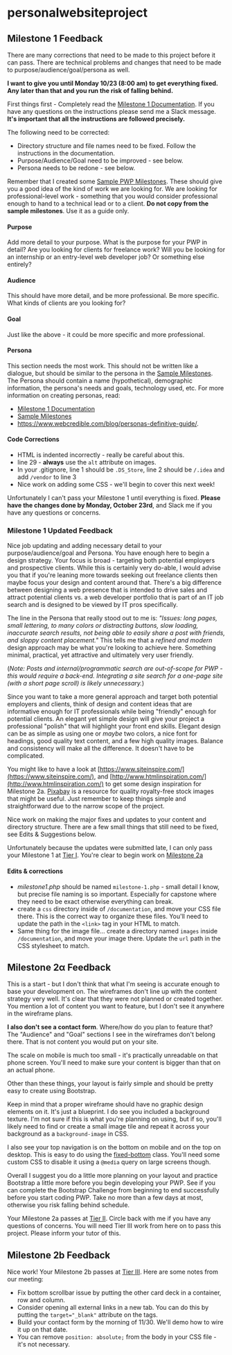 # personalwebsiteproject

## Milestone 1 Feedback
There are many corrections that need to be made to this project before it can pass. There are technical problems and changes that need to be made to purpose/audience/goal/persona as well.

**I want to give you until Monday 10/23 (8:00 am) to get everything fixed. Any later than that and you run the risk of falling behind.**

First things first - Completely read the [Milestone 1 Documentation](https://bootcamp-coders.cnm.edu/projects/personal/milestone-one/). If you have any questions on the instructions please send me a Slack message. **It's important that all the instructions are followed precisely.**

The following need to be corrected:
- Directory structure and file names need to be fixed. Follow the instructions in the documentation.
- Purpose/Audience/Goal need to be improved - see below.
- Persona needs to be redone - see below.

Remember that I created some [Sample PWP Milestones](https://bootcamp-coders.cnm.edu/projects/personal/example/). These should give you a good idea of the kind of work we are looking for. We are looking for professional-level work - something that you would consider professional enough to hand to a technical lead or to a client. **Do not copy from the sample milestones**. Use it as a guide only.

#### Purpose
Add more detail to your purpose. What is the purpose for your PWP in detail? Are you looking for clients for freelance work? Will you be looking for an internship or an entry-level web developer job? Or something else entirely?

#### Audience
This should have more detail, and be more professional. Be more specific. What kinds of clients are you looking for?

#### Goal
Just like the above - it could be more specific and more professional.

#### Persona
This section needs the most work. This should not be written like a dialogue, but should be similar to the persona in the [Sample Milestones](https://bootcamp-coders.cnm.edu/projects/personal/example/). The Persona should contain a name (hypothetical), demographic information, the persona's needs and goals, technology used, etc. For more information on creating personas, read: 
- [Milestone 1 Documentation](https://bootcamp-coders.cnm.edu/projects/personal/milestone-one/)
- [Sample Milestones](https://bootcamp-coders.cnm.edu/projects/personal/example/)
- https://www.webcredible.com/blog/personas-definitive-guide/.

#### Code Corrections
- HTML is indented incorrectly - really be careful about this.
- line 29 - **always** use the `alt` attribute on images.
- In your .gitignore, line 1 should be `.DS_Store`, line 2 should be `/.idea` and add `/vendor` to line 3
- Nice work on adding some CSS - we'll begin to cover this next week!

 Unfortunately I can't pass your Milestone 1 until everything is fixed. **Please have the changes done by Monday, October 23rd**, and Slack me if you have any questions or concerns.
 
 ### Milestone 1 Updated Feedback
 Nice job updating and adding necessary detail to your purpose/audience/goal and Persona. You have enough here to begin a design strategy. Your focus is broad - targeting both potential employers and prospective clients. While this is certainly very do-able, I would advise you that if you're leaning more towards seeking out freelance clients then maybe focus your  design and content around that. There's a big difference between designing a web presence that is intended to drive sales and attract potential clients vs. a web developer portfolio that is part of an IT job search and is designed to be viewed by IT pros specifically.

 The line in the Persona that really stood out to me is: _"Issues: long pages, small lettering, to many colors or distracting buttons, slow loading, inaccurate search results, not being able to easily share a post with friends, and sloppy content placement."_ This tells me that a _refined and modern_ design approach may be what you're looking to achieve here. Something minimal, practical, yet attractive and ultimately very user friendly.

 (_Note: Posts and internal/programmatic search are out-of-scope for PWP - this would require a back-end. Integrating a site search for a one-page site (with a short page scroll) is likely unnecessary._)

 Since you want to take a more general approach and target both potential employers and clients, think of design and content  ideas that are informative enough for IT professionals while being "friendly" enough for potential clients. An elegant yet simple design will give your project a professional "polish" that will highlight your front end skills. Elegant design can be as simple as using one or _maybe_ two colors, a nice font for headings, good quality text content, and a few high quality images. Balance and consistency will make all the difference. It doesn't have to be complicated.

You might like to have a look at [https://www.siteinspire.com/](https://www.siteinspire.com/), and [http://www.htmlinspiration.com/](http://www.htmlinspiration.com/) to get some design inspiration for Milestone 2a. [Pixabay](https://pixabay.com/) is a resource for quality royalty-free stock images that might be useful. Just remember to keep things simple and straightforward due to the narrow scope of the project.

Nice work on making the major fixes and updates to your content and directory structure. There are a few small things that still need to be fixed, see Edits &amp; Suggestions below. 

Unfortunately because the updates were submitted late, I can only pass your Milestone 1 at [Tier I](https://bootcamp-coders.cnm.edu/projects/personal/rubric/). You're clear to begin work on [Milestone 2a](https://bootcamp-coders.cnm.edu/projects/personal/milestone-two/)

#### Edits &amp; corrections
- *milestone1.php* should be named `milestone-1.php` - small detail I know, but precise file naming is so important. Especially for capstone where they need to be exact otherwise everything can break.
- create a `css` directory inside of `/documentation`, and move your CSS file there. This is the correct way to organize these files. You'll need to update the path in the `<link>` tag in your HTML to match.
- Same thing for the image file... create a directory named `images` inside `/documentation`, and move your image there. Update the `url` path in the CSS stylesheet to match.

## Milestone 2&alpha; Feedback
This is a start - but I don't think that what I'm seeing is accurate enough to base your development on. The wireframes don't line up with the content strategy very well. It's clear that they were not planned or created together. You mention a lot of content you want to feature, but I don't see it anywhere in the wireframe plans. 

**I also don't see a contact form**. Where/how do you plan to feature that? The "Audience" and "Goal" sections I see in the wireframes don't belong there. That is not content you would put on your site.

The scale on mobile is much too small - it's practically unreadable on that phone screen. You'll need to make sure your content is bigger than that on an actual phone.

Other than these things, your layout is fairly simple and should be pretty easy to create using Bootstrap.

Keep in mind that a proper wireframe should have no graphic design elements on it. It's just a blueprint. I do see you included a background texture. I'm not sure if this is what you're planning on using, but if so, you'll likely need to find or create a small image tile and repeat it across your background as a `background-image` in CSS.

I also see your top navigation is on the bottom on mobile and on the top on desktop. This is easy to do using the [fixed-bottom](https://getbootstrap.com/docs/4.0/utilities/position/#fixed-bottom) class. You'll need some custom CSS to disable it using a `@media` query on large screens though.

Overall I suggest you do a little more planning on your layout and practice Bootstrap a little more before you begin developing your PWP. See if you can complete the Bootstrap Challenge from beginning to end successfully before you start coding PWP. Take no more than a few days at most, otherwise you risk falling behind schedule.

Your Milestone 2a passes at [Tier II](https://bootcamp-coders.cnm.edu/projects/personal/rubric/). Circle back with me if you have any questions of concerns. You will need Tier III work from here on to pass this project. Please inform your tutor of this.

## Milestone 2b Feedback
Nice work! Your Milestone 2b passes at [Tier III](https://bootcamp-coders.cnm.edu/projects/personal/rubric/). Here are some  notes from our meeting:
- Fix bottom scrollbar issue by putting the other card deck in a container, row and column. 
- Consider opening all external links in a new tab. You can do this by putting the `target="_blank"` attribute on the <a> tags.
- Build your contact form by the morning of 11/30. We'll demo how to wire it up on that date.
- You can remove `position: absolute;` from the body in your CSS file - it's not necessary.
